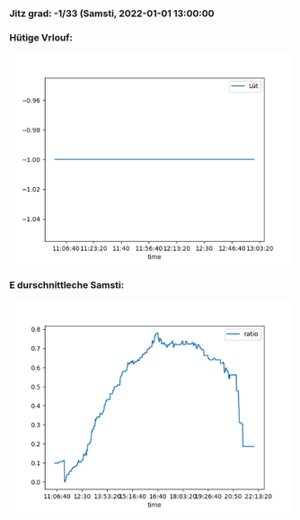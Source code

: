 ### Jitz grad: -1/33 (Samsti, 2022-01-01 13:00:00

### Hütige Vrlouf:
![Graph](Today.png)

### E durschnittleche Samsti:
![Graph](Samsti.png)